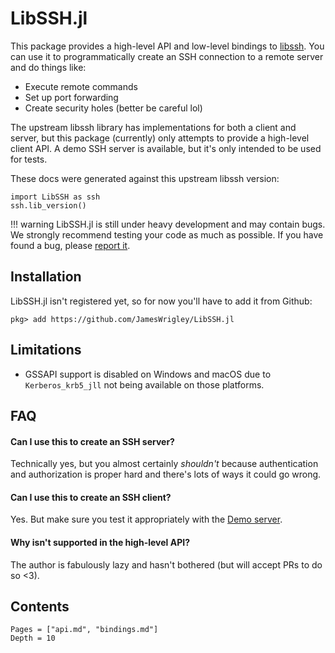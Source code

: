 # LibSSH.jl

This package provides a high-level API and low-level bindings to
[libssh](https://libssh.org). You can use it to programmatically create an SSH
connection to a remote server and do things like:

- Execute remote commands
- Set up port forwarding
- Create security holes (better be careful lol)

The upstream libssh library has implementations for both a client and server,
but this package (currently) only attempts to provide a high-level client API. A
demo SSH server is available, but it's only intended to be used for tests.

These docs were generated against this upstream libssh version:
```@repl
import LibSSH as ssh
ssh.lib_version()
```

!!! warning
    LibSSH.jl is still under heavy development and may contain bugs. We strongly
    recommend testing your code as much as possible. If you have found a bug,
    please [report it](https://github.com/JamesWrigley/LibSSH.jl/issues/new).

## Installation

LibSSH.jl isn't registered yet, so for now you'll have to add it from Github:
```julia-repl
pkg> add https://github.com/JamesWrigley/LibSSH.jl
```

## Limitations

- GSSAPI support is disabled on Windows and macOS due to `Kerberos_krb5_jll` not
  being available on those platforms.

## FAQ

#### Can I use this to create an SSH server?

Technically yes, but you almost certainly *shouldn't* because authentication and
authorization is proper hard and there's lots of ways it could go wrong.

#### Can I use this to create an SSH client?

Yes. But make sure you test it appropriately with the [Demo server](@ref).

#### Why isn't <beloved-feature> supported in the high-level API?

The author is fabulously lazy and hasn't bothered (but will accept PRs to do
so <3).

## Contents
```@contents
Pages = ["api.md", "bindings.md"]
Depth = 10
```
